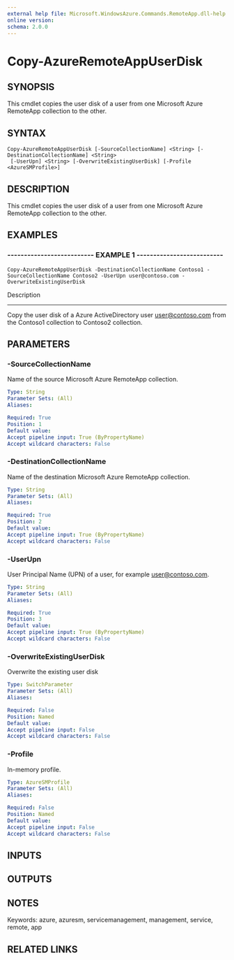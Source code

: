 ```yaml
---
external help file: Microsoft.WindowsAzure.Commands.RemoteApp.dll-help.xml
online version: 
schema: 2.0.0
---
```


# Copy-AzureRemoteAppUserDisk
## SYNOPSIS
This cmdlet copies the user disk of a user from one Microsoft Azure RemoteApp collection to the other.

## SYNTAX

```
Copy-AzureRemoteAppUserDisk [-SourceCollectionName] <String> [-DestinationCollectionName] <String>
 [-UserUpn] <String> [-OverwriteExistingUserDisk] [-Profile <AzureSMProfile>]
```

## DESCRIPTION
This cmdlet copies the user disk of a user from one Microsoft Azure RemoteApp collection to the other.

## EXAMPLES

### -------------------------- EXAMPLE 1 --------------------------
```
Copy-AzureRemoteAppUserDisk -DestinationCollectionName Contoso1 -SourceCollectionName Contoso2 -UserUpn user@contoso.com -OverwriteExistingUserDisk
```

Description

-----------

Copy the user disk of a Azure ActiveDirectory user user@contoso.com from the Contoso1 collection to Contoso2 collection.

## PARAMETERS

### -SourceCollectionName
Name of the source Microsoft Azure RemoteApp collection.

```yaml
Type: String
Parameter Sets: (All)
Aliases: 

Required: True
Position: 1
Default value: 
Accept pipeline input: True (ByPropertyName)
Accept wildcard characters: False
```

### -DestinationCollectionName
Name of the destination Microsoft Azure RemoteApp collection.

```yaml
Type: String
Parameter Sets: (All)
Aliases: 

Required: True
Position: 2
Default value: 
Accept pipeline input: True (ByPropertyName)
Accept wildcard characters: False
```

### -UserUpn
User Principal Name (UPN) of a user, for example user@contoso.com.

```yaml
Type: String
Parameter Sets: (All)
Aliases: 

Required: True
Position: 3
Default value: 
Accept pipeline input: True (ByPropertyName)
Accept wildcard characters: False
```

### -OverwriteExistingUserDisk
Overwrite the existing user disk

```yaml
Type: SwitchParameter
Parameter Sets: (All)
Aliases: 

Required: False
Position: Named
Default value: 
Accept pipeline input: False
Accept wildcard characters: False
```

### -Profile
In-memory profile.

```yaml
Type: AzureSMProfile
Parameter Sets: (All)
Aliases: 

Required: False
Position: Named
Default value: 
Accept pipeline input: False
Accept wildcard characters: False
```

## INPUTS

## OUTPUTS

## NOTES
Keywords: azure, azuresm, servicemanagement, management, service, remote, app

## RELATED LINKS

